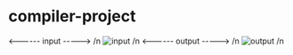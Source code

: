 # compiler-project
<------ input -----> /n
![input](https://user-images.githubusercontent.com/66530827/227015653-910e53d2-2b95-466a-9f16-1303800eb870.jpg) /n
<------ output -----> /n
![output](https://user-images.githubusercontent.com/66530827/227015795-e4e5ca1c-9b24-40df-ac63-46a3113e40b0.jpg) /n
